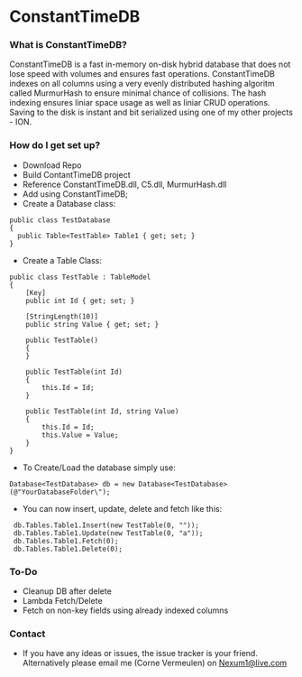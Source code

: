 # ConstantTimeDB

### What is ConstantTimeDB? ###

ConstantTimeDB is a fast in-memory on-disk hybrid database that does not lose speed with volumes and ensures fast operations. ConstantTimeDB indexes on all columns using a very evenly distributed hashing algoritm called MurmurHash to ensure minimal chance of collisions. The hash indexing ensures liniar space usage as well as liniar CRUD operations. Saving to the disk is instant and bit serialized using one of my other projects - ION.

### How do I get set up? ###

* Download Repo
* Build ContantTimeDB project
* Reference ConstantTimeDB.dll, C5.dll, MurmurHash.dll
* Add using ConstantTimeDB;
* Create a Database class:
```
public class TestDatabase
{
  public Table<TestTable> Table1 { get; set; }
}
```
* Create a Table Class:
```
public class TestTable : TableModel
{
    [Key]
    public int Id { get; set; }

    [StringLength(10)]
    public string Value { get; set; }

    public TestTable()
    {
    }

    public TestTable(int Id)
    {
        this.Id = Id;
    }

    public TestTable(int Id, string Value)
    {
        this.Id = Id;
        this.Value = Value;
    }
}
```
* To Create/Load the database simply use: 
```
Database<TestDatabase> db = new Database<TestDatabase>(@"YourDatabaseFolder\");  
```
* You can now insert, update, delete and fetch like this:
```
 db.Tables.Table1.Insert(new TestTable(0, ""));
 db.Tables.Table1.Update(new TestTable(0, "a"));
 db.Tables.Table1.Fetch(0);
 db.Tables.Table1.Delete(0);
```

### To-Do ###

* Cleanup DB after delete
* Lambda Fetch/Delete
* Fetch on non-key fields using already indexed columns

### Contact ###

* If you have any ideas or issues, the issue tracker is your friend. Alternatively please email me (Corne Vermeulen) on Nexum1@live.com
